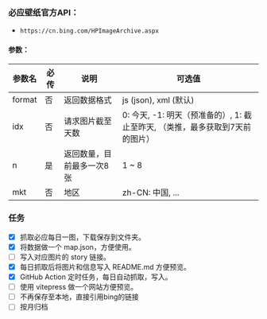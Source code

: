 ### 必应壁纸官方API：

- `https://cn.bing.com/HPImageArchive.aspx`

#### 参数：

| 参数名 | 必传 | 说明                      | 可选值                                                       |
| ------ | ---- | ------------------------- | ------------------------------------------------------------ |
| format | 否   | 返回数据格式              | js (json), xml (默认)                                        |
| idx    | 否   | 请求图片截至天数          | 0: 今天, -1: 明天（预准备的）, 1: 截止至昨天, （类推，最多获取到7天前的图片） |
| n      | 是   | 返回数量，目前最多一次8张 | 1 ~ 8                                                        |
| mkt    | 否   | 地区                      | zh-CN: 中国, ...                                             |

### 任务

- [x] 抓取必应每日一图，下载保存到文件夹。
- [x] 将数据做一个 map.json，方便使用。
- [ ] 写入对应图片的 story 链接。
- [x] 每日抓取后将图片和信息写入 README.md 方便预览。
- [x] GitHub Action 定时任务，每日自动抓取，写入。
- [ ] 使用 vitepress 做一个网站方便预览。
- [ ] 不再保存至本地，直接引用bing的链接
- [ ] 按月归档